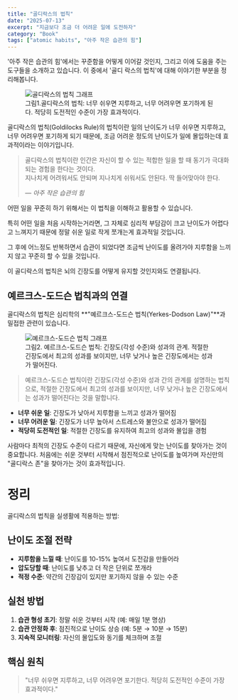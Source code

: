 ```yaml
---
title: "골디락스의 법칙"
date: "2025-07-13"
excerpt: "지금보다 조금 더 어려운 일에 도전하자"
category: "Book"
tags: ["atomic habits", "아주 작은 습관의 힘"]
---
```


'아주 작은 습관의 힘'에서는 꾸준함을 어떻게 이어갈 것인지, 그리고 이에 도움을 주는 도구들을 소개하고 있습니다.
이 중에서 '골디 락스의 법칙'에 대해 이야기한 부분을 정리해봅니다.

<figure>
  <img src="/post/골디락스의법칙/골디락스의법칙_그래프_이미지.jpg" alt="골디락스의 법칙 그래프" />
  <figcaption>그림1.골디락스의 법칙: 너무 쉬우면 지루하고, 너무 어려우면 포기하게 된다. 적당히 도전적인 수준이 가장 효과적이다.</figcaption>
</figure>

골디락스의 법칙(Goldilocks Rule)의 법칙이란 일의 난이도가 너무 쉬우면 지루하고, 너무 어려우면 포기하게 되기 때문에, 조금 어려운 정도의 난이도가 일에 몰입하는데 효과적이라는 이야기입니다.


> 골디락스의 법칙이란 인간은 자신이 할 수 있는 적합한 일을 할 때 동기가 극대화되는 경험을 한다는 것이다.  
> 지나치게 어려워서도 안되며 지나치게 쉬워서도 안된다. 딱 들어맞아야 한다.
> 
> — *아주 작은 습관의 힘*

어떤 일을 꾸준히 하기 위해서는 이 법칙을 이해하고 활용할 수 있습니다.

특히 어떤 일을 처음 시작하는거라면, 그 자체로 심리적 부담감이 크고 난이도가 어렵다고 느껴지기 때문에 정말 쉬운 일로 작게 쪼개는게 효과적일 것입니다.

그 후에 어느정도 반복하면서 습관이 되었다면 조금씩 난이도를 올려가야 지루함을 느끼지 않고 꾸준히 할 수 있을 것입니다.

이 골디락스의 법칙은 뇌의 긴장도를 어떻게 유지할 것인지와도 연결됩니다.

## 예르크스-도드슨 법칙과의 연결

골디락스의 법칙은 심리학의 **"예르크스-도드슨 법칙(Yerkes-Dodson Law)"**과 밀접한 관련이 있습니다.

<figure>
  <img src="/post/골디락스의법칙/여키스도슨법칙_그래프.png" alt="예르크스-도드슨 법칙 그래프" />
  <figcaption>그림2. 예르크스-도드슨 법칙: 긴장도(각성 수준)와 성과의 관계. 적절한 긴장도에서 최고의 성과를 보이지만, 너무 낮거나 높은 긴장도에서는 성과가 떨어진다.</figcaption>
</figure>

> 예르크스-도드슨 법칙이란 긴장도(각성 수준)와 성과 간의 관계를 설명하는 법칙으로, 적절한 긴장도에서 최고의 성과를 보이지만, 너무 낮거나 높은 긴장도에서는 성과가 떨어진다는 것을 말합니다.

- **너무 쉬운 일**: 긴장도가 낮아서 지루함을 느끼고 성과가 떨어짐
- **너무 어려운 일**: 긴장도가 너무 높아서 스트레스와 불안으로 성과가 떨어짐  
- **적당히 도전적인 일**: 적절한 긴장도를 유지하여 최고의 성과와 몰입을 경험

사람마다 최적의 긴장도 수준이 다르기 때문에, 자신에게 맞는 난이도를 찾아가는 것이 중요합니다. 처음에는 쉬운 것부터 시작해서 점진적으로 난이도를 높여가며 자신만의 "골디락스 존"을 찾아가는 것이 효과적입니다.


# 정리

골디락스의 법칙을 실생활에 적용하는 방법:

## 난이도 조절 전략
- **지루함을 느낄 때**: 난이도를 10-15% 높여서 도전감을 만들어라
- **압도당할 때**: 난이도를 낮추고 더 작은 단위로 쪼개라
- **적정 수준**: 약간의 긴장감이 있지만 포기하지 않을 수 있는 수준

## 실천 방법
1. **습관 형성 초기**: 정말 쉬운 것부터 시작 (예: 매일 1분 명상)
2. **습관 안정화 후**: 점진적으로 난이도 상승 (예: 5분 → 10분 → 15분)
3. **지속적 모니터링**: 자신의 몰입도와 동기를 체크하며 조절

## 핵심 원칙
> "너무 쉬우면 지루하고, 너무 어려우면 포기한다. 적당히 도전적인 수준이 가장 효과적이다."